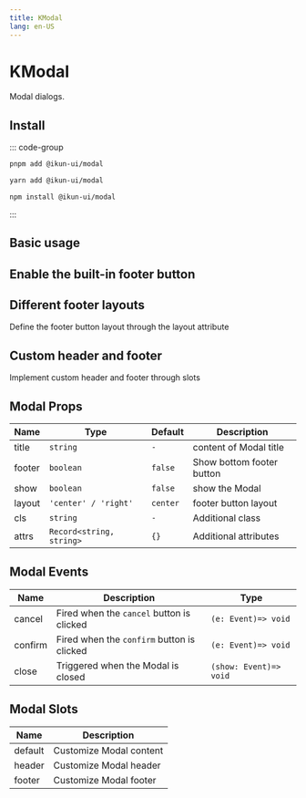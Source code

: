 ```yaml
---
title: KModal
lang: en-US
---
```


# KModal

Modal dialogs.

## Install

::: code-group

```bash [pnpm]
pnpm add @ikun-ui/modal
```

```bash [yarn]
yarn add @ikun-ui/modal
```

```bash [npm]
npm install @ikun-ui/modal
```

:::

## Basic usage

<demo src="../../../../example/modal/basic.svelte" github="Modal"></demo>

## Enable the built-in footer button

<demo src="../../../../example/modal/footer.svelte" github="Modal"></demo>

## Different footer layouts

Define the footer button layout through the layout attribute

<demo src="../../../../example/modal/layout.svelte" github="Modal"></demo>

## Custom header and footer

Implement custom header and footer through slots

<demo src="../../../../example/modal/custom.svelte" github="Modal"></demo>

## Modal Props

| Name   | Type                     | Default  | Description               |
| ------ | ------------------------ | -------- | ------------------------- |
| title  | `string`                 | `-`      | content of Modal title    |
| footer | `boolean`                | `false`  | Show bottom footer button |
| show   | `boolean`                | `false`  | show the Modal            |
| layout | `'center' / 'right'`     | `center` | footer button layout      |
| cls    | `string`                 | `-`      | Additional class          |
| attrs  | `Record<string, string>` | `{}`     | Additional attributes     |

## Modal Events

| Name    | Description                                | Type                   |
| ------- | ------------------------------------------ | ---------------------- |
| cancel  | Fired when the `cancel` button is clicked  | `(e: Event)=> void`    |
| confirm | Fired when the `confirm` button is clicked | `(e: Event)=> void`    |
| close   | Triggered when the Modal is closed         | `(show: Event)=> void` |

## Modal Slots

| Name    | Description             |
| ------- | ----------------------- |
| default | Customize Modal content |
| header  | Customize Modal header  |
| footer  | Customize Modal footer  |
